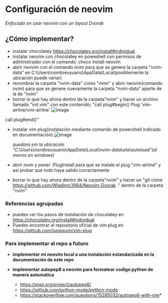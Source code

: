 # Configuración de neovim
*Enfocado en usar neovim con un layout Dvorak*


## ¿Cómo implementar?
* instalar chocolatey https://chocolatey.org/install#individual
* instalar neovim con chocolatey en poweshell con permisos de administrador con el comando: choco install neovim
* abrir neovim con el comando nvim para que se genere la carpeta "nvim-data" en C:\Users\nombreusuario\AppData\Local(posiblemente la ubicación puede variar)
* renombrar la carpeta "nvim-data" como "nvim" y abrir neovim(comando nvim) para que se genere nuevamente la carpeta "nvim-data" aparte de la de "nvim"
* borrar lo que hay ahora dentro de la carpeta"nvim" y hacer un archivo llamado "init.vim" con este contenido; "call plug#begin()
Plug 'vim-airline/vim-airline'
   ![image](https://user-images.githubusercontent.com/83993271/221377993-994ea21a-2240-42c8-abec-f7c6ca4384ed.png)

call plug#end()"
* instalar vim plug(instalación mediante comando de powershell indicado en documentación) 
  ![image](https://user-images.githubusercontent.com/83993271/221377593-12ef608d-5d4c-4595-bfea-62bb204e434e.png)

  *quedara em la ubicación "C:\Users\nombreusuario\AppData\Local\nvim-data\site\autoload"(al menos en windows)*
* abrir nvim y poner :PlugInstall para que se instale el plug "vim-airline" y así probar que todo haya salido correctamente
* borrar lo que hay ahora dentro de la carpeta"nvim" y hacer un "git clone https://github.com/Wladimir3984/Neovim-Dvorak ." dentro de la carpeta "nvim"
  
### Referencias agrupadas
* puedes ver los pasos de instalación de chocolatey en https://chocolatey.org/install#individual
* Puedes encontrar el repositorio oficial de vim plug en https://github.com/junegunn/vim-plug

### Para implementar al repo a futuro
* **implementar mi neovim local a una instalación estandarizada en la documentación de este repo**

* **implementar autopep8 a neovim para formatear codigo python de manera automatica**
  * https://pypi.org/project/autopep8/ 
  * https://github.com/python-mode/python-mode 
  * https://stackoverflow.com/questions/15285032/autopep8-with-vim*
